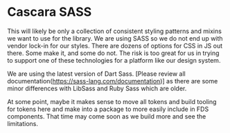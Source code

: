 # Cascara SASS

This will likely be only a collection of consistent styling patterns and mixins we want to use for the library. We are using SASS so we do not end up with vendor lock-in for our styles. There are dozens of options for CSS in JS out there. Some make it, and some do not. The risk is too great for us in trying to support one of these technologies for a platform like our design system.

We are using the latest version of Dart Sass. [Please review all documentation(https://sass-lang.com/documentation)] as there are some minor differences with LibSass and Ruby Sass which are older.

At some point, maybe it makes sense to move all tokens and build tooling for tokens here and make into a package to more easily include in FDS components. That time may come soon as we build more and see the limitations.
